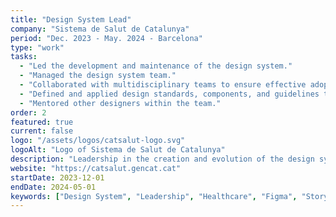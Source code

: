 ```yaml
---
title: "Design System Lead"
company: "Sistema de Salut de Catalunya"
period: "Dec. 2023 - May. 2024 - Barcelona"
type: "work"
tasks:
  - "Led the development and maintenance of the design system."
  - "Managed the design system team."
  - "Collaborated with multidisciplinary teams to ensure effective adoption of the system."
  - "Defined and applied design standards, components, and guidelines to maintain consistency and efficiency across the product."
  - "Mentored other designers within the team."
order: 2
featured: true
current: false
logo: "/assets/logos/catsalut-logo.svg"
logoAlt: "Logo of Sistema de Salut de Catalunya"
description: "Leadership in the creation and evolution of the design system that unifies the digital experience across all applications of the Catalan healthcare system."
website: "https://catsalut.gencat.cat"
startDate: 2023-12-01
endDate: 2024-05-01
keywords: ["Design System", "Leadership", "Healthcare", "Figma", "Storybook", "Team Management"]
---
```


